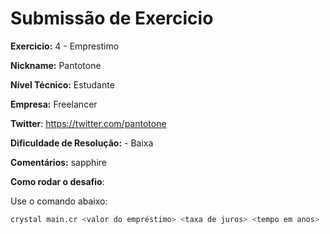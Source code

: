 # Submissão de Exercicio

**Exercicio:** 4 - Emprestimo

**Nickname:** Pantotone

**Nível Técnico:** Estudante

**Empresa:** Freelancer

**Twitter**: https://twitter.com/pantotone

**Dificuldade de Resolução:** - Baixa

**Comentários:** sapphire

**Como rodar o desafio**: 

Use o comando abaixo: 
```bash
crystal main.cr <valor do empréstimo> <taxa de juros> <tempo em anos>
```